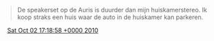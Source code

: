 > De speakerset op de Auris is duurder dan mijn huiskamerstereo\. Ik koop straks een huis waar de auto in de huiskamer kan parkeren\.

<img src="../../media/tweet.ico" width="12" /> [Sat Oct 02 17:18:58 +0000 2010](https://twitter.com/DromerDenker/status/26192500462)